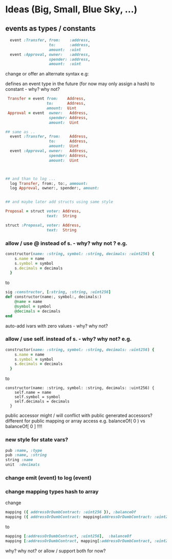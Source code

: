 # Ideas (Big, Small, Blue Sky, ...)




## events as types / constants

``` ruby
  event :Transfer, from:    :address, 
                   to:      :address, 
                   amount:  :uint
  event :Approval, owner:   :address, 
                   spender: :address, 
                   amount:  :uint 

```

change or offer an alternate syntax e.g:

defines an event type in the future (for now may only assign a hash) to constant - why? why not?

``` ruby
 Transfer = event from:    Address, 
                  to:      Address, 
                  amount:  Uint  
 Approval = event  owner:   Address, 
                   spender: Address, 
                   amount:  Uint

## same as ..
  event :Transfer, from:    Address, 
                   to:      Address, 
                   amount:  Uint  
  event :Approval, owner:   Address, 
                   spender: Address, 
                   amount:  Uint



## and than to log ...
  log Transfer, from:, to:, ammount: 
  log Approval, owner:, spender:, amount: 


## and maybe later add structs using same style

Proposal = struct voter: Address,
                  text:  String

struct :Proposal, voter: Address,
                  text:  String
```



### allow / use  @ instead of s. - why? why not ? e.g.

``` ruby
constructor(name: :string, symbol: :string, decimals: :uint256) {
    s.name = name
    s.symbol = symbol
    s.decimals = decimals
  }
```
to

``` ruby
sig :constructor, [:string, :string, :uint256]
def constructor(name:, symbol:, decimals:)
    @name = name
    @symbol = symbol
    @decimals = decimals
end
```

auto-add ivars with zero values  - why? why not?


### allow / use   self. instead of s.  - why? why not?  e.g.

``` ruby
constructor(name: :string, symbol: :string, decimals: :uint256) {
    s.name = name
    s.symbol = symbol
    s.decimals = decimals
  }
```
to

```
constructor(name: :string, symbol: :string, decimals: :uint256) {
    self.name = name
    self.symbol = symbol
    self.decimals = decimals
  }
```

public accessor might / will conflict with public generated accessors?
different for public mapping or array access
e.g.  balanceOf( 0 )  vs balanceOf[ 0 ] !!!!

### new style for state vars?

``` ruby
pub :name, :type
pub :name, :string 
string :name
unit  :decimals
```

### change emit (event)  to log (event)


### change  mapping types hash to array  

change

``` ruby
mapping ({ addressOrDumbContract: :uint256 }), :balanceOf
mapping ({ addressOrDumbContract: mapping(addressOrDumbContract: :uint256) }), :allowance
```

to

``` ruby
mapping [:addressOrDumbContract, :uint256],  :balanceOf 
mapping [:addressOrDumbContract, mapping[:addressOrDumbContract, :uint256]], :allowance
```

why? why not?   or allow / support both for now?

